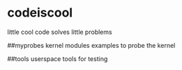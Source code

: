 codeiscool
==========

little cool code solves little problems

##myprobes
kernel modules examples to probe the kernel

##tools
userspace tools for testing
